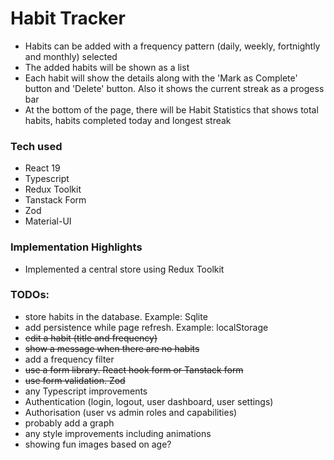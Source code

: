 # Habit Tracker

- Habits can be added with a frequency pattern (daily, weekly, fortnightly and monthly) selected
- The added habits will be shown as a list
- Each habit will show the details along with the 'Mark as Complete' button and 'Delete' button. Also it shows the current streak as a progess bar
- At the bottom of the page, there will be Habit Statistics that shows total habits, habits completed today and longest streak

### Tech used

- React 19
- Typescript
- Redux Toolkit
- Tanstack Form
- Zod
- Material-UI

### Implementation Highlights

- Implemented a central store using Redux Toolkit

### TODOs:

- store habits in the database. Example: Sqlite
- add persistence while page refresh. Example: localStorage
- ~~edit a habit (title and frequency)~~
- ~~show a message when there are no habits~~
- add a frequency filter
- ~~use a form library. React hook form or Tanstack form~~
- ~~use form validation. Zod~~
- any Typescript improvements
- Authentication (login, logout, user dashboard, user settings)
- Authorisation (user vs admin roles and capabilities)
- probably add a graph
- any style improvements including animations
- showing fun images based on age?
